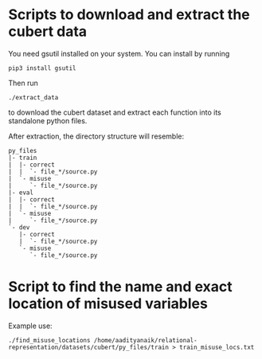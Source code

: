 # Scripts to download and extract the cubert data

You need gsutil installed on your system. You can install by running
```
pip3 install gsutil
```

Then run
```
./extract_data
```
to download the cubert dataset and extract each function into its standalone python files.

After extraction, the directory structure will resemble:
```
py_files
|- train
|  |- correct
|  |  `- file_*/source.py
|  `- misuse
|     `- file_*/source.py
|- eval
|  |- correct
|  |  `- file_*/source.py
|  `- misuse
|     `- file_*/source.py
`- dev
   |- correct
   |  `- file_*/source.py
   `- misuse
      `- file_*/source.py
```

# Script to find the name and exact location of misused variables

Example use:
```
./find_misuse_locations /home/aadityanaik/relational-representation/datasets/cubert/py_files/train > train_misuse_locs.txt
```
